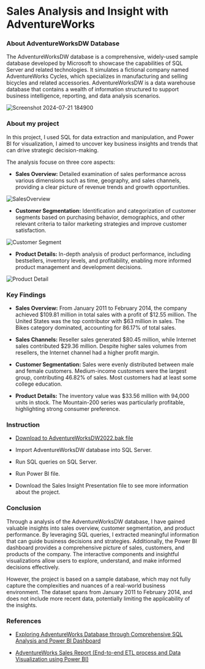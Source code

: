 # Sales Analysis and Insight with AdventureWorks

### About AdventureWorksDW Database
The AdventureWorksDW database is a comprehensive, widely-used sample database developed by Microsoft to showcase the capabilities of SQL Server and related technologies. It simulates a fictional company named AdventureWorks Cycles, which specializes in manufacturing and selling bicycles and related accessories. AdventureWorksDW is a data warehouse database that contains a wealth of information structured to support business intelligence, reporting, and data analysis scenarios. 

![Screenshot 2024-07-21 184900](https://github.com/user-attachments/assets/b07eb20a-e6d3-4c93-b0f1-b3889a345745)

### About my project
In this project, I used SQL for data extraction and manipulation, and Power BI for visualization, I aimed to uncover key business insights and trends that can drive strategic decision-making.

The analysis focuse on three core aspects:

- **Sales Overview:** Detailed examination of sales performance across various dimensions such as time, geography, and sales channels, providing a clear picture of revenue trends and growth opportunities.

![SalesOverview](https://github.com/user-attachments/assets/36f27bf4-a08a-4881-a841-f0b012547f1b)

- **Customer Segmentation:** Identification and categorization of customer segments based on purchasing behavior, demographics, and other relevant criteria to tailor marketing strategies and improve customer satisfaction.

![Customer Segment](https://github.com/user-attachments/assets/8cb380c1-15d1-4847-9d03-4650000408d4)

- **Product Details:** In-depth analysis of product performance, including bestsellers, inventory levels, and profitability, enabling more informed product management and development decisions.

![Product Detail](https://github.com/user-attachments/assets/fe095cb5-ed74-4c4d-9cdf-4d429f7ff21f)

### Key Findings

- **Sales Overview:** From January 2011 to February 2014, the company achieved $109.81 million in total sales with a profit of $12.55 million. The United States was the top contributor with $63 million in sales. The Bikes category dominated, accounting for 86.17% of total sales.

- **Sales Channels:** Reseller sales generated $80.45 million, while Internet sales contributed $29.36 million. Despite higher sales volumes from resellers, the Internet channel had a higher profit margin.

- **Customer Segmentation:** Sales were evenly distributed between male and female customers. Medium-income customers were the largest group, contributing 46.82% of sales. Most customers had at least some college education.

- **Product Details:** The inventory value was $33.56 million with 94,000 units in stock. The Mountain-200 series was particularly profitable, highlighting strong consumer preference.


### Instruction
- [Download to AdventureWorksDW2022.bak file](https://learn.microsoft.com/en-us/sql/samples/adventureworks-install-configure?view=sql-server-ver16&tabs=ssms)

- Import AdventureWorksDW database into SQL Server.

- Run SQL queries on SQL Server.

- Run Power BI file.

- Download the Sales Insight Presentation file to see more information about the project.

### Conclusion
Through a analysis of the AdventureWorksDW database, I have gained valuable insights into sales overview, customer segmentation, and product performance. By leveraging SQL queries, I extracted meaningful information that can guide business decisions and strategies. Additionally, the Power BI dashboard provides a comprehensive picture of sales, customers, and products of the company. The interactive components and insightful visualizations allow users to explore, understand, and make informed decisions effectively.

However, the project is based on a sample database, which may not fully capture the complexities and nuances of a real-world business environment. The dataset spans from January 2011 to February 2014, and does not include more recent data, potentially limiting the applicability of the insights.


### References
- [Exploring AdventureWorks Database through Comprehensive SQL Analysis and Power BI Dashboard](https://medium.com/@abdulazizbabkrwork/exploring-adventureworks-database-through-comprehensive-sql-analysis-and-power-bi-dashboard-aedbca3d81ed)

- [AdventureWorks Sales Report (End-to-end ETL process and Data Visualization using Power BI)](https://truc-phan.medium.com/adventureworks-sales-report-end-to-end-etl-process-and-data-visualization-using-power-bi-114a45ed3d21)

